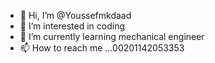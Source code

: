 - 👋 Hi, I’m @Youssefmkdaad
- 👀 I’m interested in coding
- 🌱 I’m currently learning mechanical engineer
- 📫 How to reach me ...00201142053353
<!---
Youssefmkdaad/Youssefmkdaad is a ✨ special ✨ repository because its `README.md` (this file) appears on your GitHub profile.
You can click the Preview link to take a look at your changes.
--->
